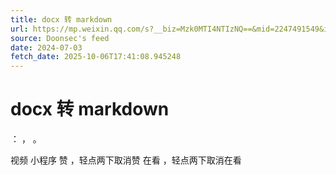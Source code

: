 ```yaml
---
title: docx 转 markdown
url: https://mp.weixin.qq.com/s?__biz=Mzk0MTI4NTIzNQ==&mid=2247491549&idx=1&sn=eb5d70af7db3e31e3d66e6c5a3c6d9fb
source: Doonsec's feed
date: 2024-07-03
fetch_date: 2025-10-06T17:41:08.945248
---
```


# docx 转 markdown

：
，
。

视频
小程序
赞
，轻点两下取消赞
在看
，轻点两下取消在看